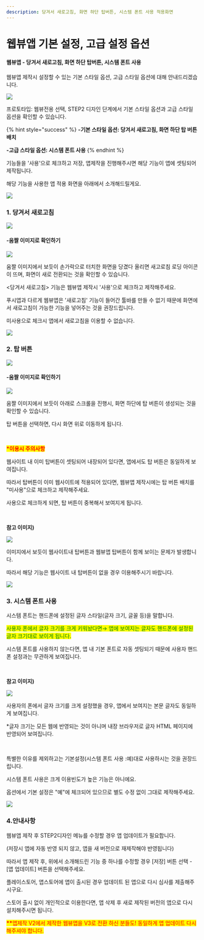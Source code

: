 ```yaml
---
description: 당겨서 새로고침, 화면 하단 탑버튼, 시스템 폰트 사용 적용화면
---
```


# 웹뷰앱 기본 설정, 고급 설정 옵션

#### **웹뷰앱 - 당겨서 새로고침, 화면 하단 탑버튼, 시스템 폰트 사용**

웹뷰앱 제작시 설정할 수 있는 기본 스타일 옵션, 고급 스타일 옵션에 대해 안내드리겠습니다.

![](../../../.gitbook/assets/새로고침,탑버튼.png)

프로토타입: 웹뷰전용 선택, STEP2 디자인 단계에서 기본 스타일 옵션과 고급 스타일 옵션을 확인할 수 있습니다.

{% hint style="success" %}
**-기본 스타일 옵션: 당겨서 새로고침, 화면 하단 탑 버튼 배치**

**-고급 스타일 옵션: 시스템 폰트 사용**
{% endhint %}

​기능들을 '사용'으로 체크하고 저장, 앱제작을 진행해주시면 해당 기능이 앱에 셋팅되어 제작됩니다.

해당 기능을 사용한 앱 적용 화면을 아래에서 소개해드릴게요.

![](<../../../.gitbook/assets/구분선 (1) (1).PNG>)

### 1. 당겨서 새로고침

![](../../../.gitbook/assets/새로고팀.png)

#### **-움짤 이미지로 확인하기**

![](../../../.gitbook/assets/녹화\_2022\_06\_20\_11\_53\_50\_900.gif)

움짤 이미지에서 보듯이 손가락으로 터치한 화면을 당겼다 올리면 새고로침 로딩 아이콘이 뜨며, 화면이 새로 전환되는 것을 확인할 수 있습니다.

<당겨서 새로고침> 기능은 웹뷰앱 제작시 '사용'으로 체크하고 제작해주세요.

푸시앱과 다르게 웹뷰앱은 '새로고침' 기능이 들어간 툴바를 만들 수 없기 때문에 화면에서 새로고침이 가능한 기능을 넣어주는 것을 권장드립니다.

미사용으로 체크시 앱에서 새로고침을 이용할 수 없습니다.

![](<../../../.gitbook/assets/구분선 (1) (1).PNG>)

### 2. 탑 버튼

![](../../../.gitbook/assets/탑버튼.png)



#### -움짤 이미지로 확인하기

![](../../../.gitbook/assets/녹화\_2022\_06\_20\_11\_54\_37\_886.gif)

​움짤 이미지에서 보듯이 아래로 스크롤을 진행시, 화면 하단에 탑 버튼이 생성되는 것을 확인할 수 있습니다.

탑 버튼을 선택하면, 다시 화면 위로 이동하게 됩니다.

​

<mark style="color:red;">**\*이용시 주의사항**</mark>

웹사이트 내 이미 탑버튼이 셋팅되어 내장되어 있다면, 앱에서도 탑 버튼은 동일하게 보여집니다.

따라서 탑버튼이 이미 웹사이트에 적용되어 있다면, 웹뷰앱 제작시에는 탑 버튼 배치를 "미사용"으로 체크하고 제작해주세요.

사용으로 체크하게 되면, 탑 버튼이 중복해서 보여지게 됩니다.

​

**참고 이미지)**

![](../../../.gitbook/assets/탑버튼2.png)

이미지에서 보듯이 웹사이트내 탑버튼과 웹뷰앱 탑버튼이 함께 보이는 문제가 발생합니다.

따라서 해당 기능은 웹사이트 내 탑버튼이 없을 경우 이용해주시기 바랍니다.

![](<../../../.gitbook/assets/구분선 (1) (1).PNG>)

### **3. 시스템 폰트 사용**

시스템 폰트는 핸드폰에 설정된 글자 스타일(글자 크기, 글꼴 등)을 말합니다.

<mark style="color:green;">사용자 폰에서 글자 크기를 크게 키워놨다면→ 앱에 보여지는 글자도 핸드폰에 설정된 글자 크기대로 보이게 됩니다.</mark>

시스템 폰트를 사용하지 않는다면, 앱 내 기본 폰트로 자동 셋팅되기 때문에 사용자 핸드폰 설정과는 무관하게 보여집니다.

​

**참고 이미지)**

![](../../../.gitbook/assets/시스템폰트1.png)

사용자의 폰에서 글자 크기를 크게 설정했을 경우, 앱에서 보여지는 본문 글자도 동일하게 보여집니다.

\*글자 크기는 모든 웹에 반영되는 것이 아니며 내장 브라우저로 글자 HTML 페이지에 반영되어 보여집니다.

​

특별한 이유를 제외하고는 기본설정(시스템 폰트 사용 :예)대로 사용하시는 것을 권장드립니다.

시스템 폰트 사용은 크게 이용빈도가 높은 기능은 아니에요.

옵션에서 기본 설정은 "예"에 체크되어 있으므로 별도 수정 없이 그대로 제작해주세요.

![](<../../../.gitbook/assets/구분선 (1) (1).PNG>)

### 4.안내사항

웹뷰앱 제작 후 STEP2디자인 메뉴를 수정할 경우 앱 업데이트가 필요합니다.

(저장시 앱에 자동 반영 되지 않고, 앱을 새 버전으로 재제작해야 반영됩니다)

따라서 앱 제작 후, 위에서 소개해드린 기능 중 하나를 수정할 경우 \[저장] 버튼 선택 -\[앱 업데이트] 버튼을 선택해주세요.

플레이스토어, 앱스토어에 앱이 출시된 경우 업데이트 된 앱으로 다시 심사를 제출해주시구요.

스토어 출시 없이 개인적으로 이용한다면, 앱 삭제 후 새로 제작된 버전의 앱으로 다시 설치해주시면 됩니다.

<mark style="color:red;">**\*\***</mark><mark style="color:red;">앱제작 V2에서 제작한 웹뷰앱을 V3로 전환 하신 분들도! 동일하게 앱 업데이트 다시 해주셔야 합니다.</mark>




